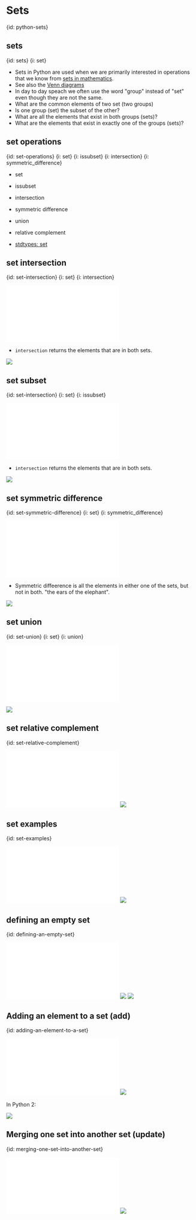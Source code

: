 # Sets
{id: python-sets}

## sets
{id: sets}
{i: set}


* Sets in Python are used when we are primarily interested in operations that we know from [sets in mathematics](https://en.wikipedia.org/wiki/Set_(mathematics)).
* See also the [Venn diagrams](https://en.wikipedia.org/wiki/Venn_diagram)
* In day to day speach we often use the word "group" instead of "set" even though they are not the same.
* What are the common elements of two set (two groups)
* Is one group (set) the subset of the other?
* What are all the elements that exist in both groups (sets)?
* What are the elements that exist in exactly one of the groups (sets)?


## set operations
{id: set-operations}
{i: set}
{i: issubset}
{i: intersection}
{i: symmetric_difference}


* set
* issubset
* intersection
* symmetric difference
* union
* relative complement

* [stdtypes: set](http://docs.python.org/library/stdtypes.html#set)


## set intersection
{id: set-intersection}
{i: set}
{i: intersection}

![](examples/sets/intersection.py)

* `intersection` returns the elements that are in both sets.

![](examples/sets/intersection.out)

## set subset
{id: set-intersection}
{i: set}
{i: issubset}

![](examples/sets/subset.py)

* `intersection` returns the elements that are in both sets.

![](examples/sets/subset.out)


## set symmetric difference
{id: set-symmetric-difference}
{i: set}
{i: symmetric_difference}

![](examples/sets/difference.py)

* Symmetric diffeerence is all the elements in either one of the sets, but not in both. "the ears of the elephant".

![](examples/sets/difference.out)


## set union
{id: set-union}
{i: set}
{i: union}

![](examples/sets/union.py)

![](examples/sets/union.out)

## set relative complement
{id: set-relative-complement}


![](examples/sets/relative_complement.py)
![](examples/sets/relative_complement.out)


## set examples
{id: set-examples}

![](examples/sets/try_set.py)
![](examples/sets/try_set.out)


## defining an empty set
{id: defining-an-empty-set}

![](examples/sets/empty.py)
![](examples/sets/empty.out)
![](examples/sets/empty2.out)


## Adding an element to a set (add)
{id: adding-an-element-to-a-set}

![](examples/sets/add_elements.py)
![](examples/sets/add_elements.out)

In Python 2:

![](examples/sets/add_elements2.out)


## Merging one set into another set (update)
{id: merging-one-set-into-another-set}

![](examples/sets/merge_sets.py)
![](examples/sets/merge_sets.out)




